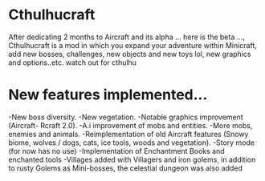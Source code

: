 # Cthulhucraft
After dedicating 2 months to Aircraft and its alpha ... here is the beta ..., Cthulhucraft is a mod in which you expand your adventure within Minicraft, add new bosses, challenges, new objects and new toys lol, new graphics and options..etc. watch out for cthulhu

# New features implemented...
-New boss diversity.
-New vegetation.
-Notable graphics improvement (Aircraft- Rcraft 2.0).
-A.i improvement of mobs and entities.
-More mobs, enemies and animals.
-Reimplementation of old Aircraft features (Snowy biome, wolves / dogs, cats, ice tools, woods and vegetation).
-Story mode (for now has no use)
-Implementation of Enchantment Books and enchanted tools
-Villages added with Villagers and iron golems, in addition to rusty Golems as Mini-bosses, the celestial dungeon was also added
